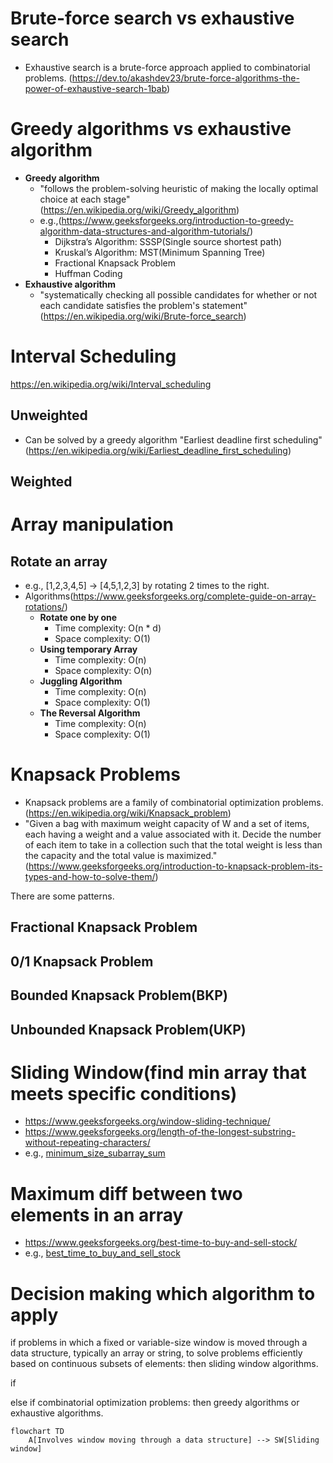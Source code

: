 
# Brute-force search vs exhaustive search

- Exhaustive search is a brute-force approach applied to combinatorial problems. (https://dev.to/akashdev23/brute-force-algorithms-the-power-of-exhaustive-search-1bab)

# Greedy algorithms vs exhaustive algorithm

- **Greedy algorithm**
  - "follows the problem-solving heuristic of making the locally optimal choice at each stage"(https://en.wikipedia.org/wiki/Greedy_algorithm)
  - e.g.,(https://www.geeksforgeeks.org/introduction-to-greedy-algorithm-data-structures-and-algorithm-tutorials/)
    - Dijkstra’s Algorithm: SSSP(Single source shortest path)
    - Kruskal’s Algorithm: MST(Minimum Spanning Tree)
    - Fractional Knapsack Problem
    - Huffman Coding
- **Exhaustive algorithm**
  - "systematically checking all possible candidates for whether or not each candidate satisfies the problem's statement"(https://en.wikipedia.org/wiki/Brute-force_search)

# Interval Scheduling

https://en.wikipedia.org/wiki/Interval_scheduling

## Unweighted 

- Can be solved by a greedy algorithm "Earliest deadline first scheduling"(https://en.wikipedia.org/wiki/Earliest_deadline_first_scheduling)

## Weighted


# Array manipulation

## Rotate an array

- e.g., [1,2,3,4,5] -> [4,5,1,2,3] by rotating 2 times to the right.
- Algorithms(https://www.geeksforgeeks.org/complete-guide-on-array-rotations/)
  - **Rotate one by one**
    - Time complexity: O(n * d)
    - Space complexity: O(1)
  - **Using temporary Array**
    - Time complexity: O(n)
    - Space complexity: O(n)
  - **Juggling Algorithm**
    - Time complexity: O(n)
    - Space complexity: O(1)
  - **The Reversal Algorithm**
    - Time complexity: O(n)
    - Space complexity: O(1)

# Knapsack Problems

- Knapsack problems are a family of combinatorial optimization problems. (https://en.wikipedia.org/wiki/Knapsack_problem)
- "Given a bag with maximum weight capacity of W and a set of items, each having a weight and a value associated with it. Decide the number of each item to take in a collection such that the total weight is less than the capacity and the total value is maximized."(https://www.geeksforgeeks.org/introduction-to-knapsack-problem-its-types-and-how-to-solve-them/)

There are some patterns.

## Fractional Knapsack Problem


## 0/1 Knapsack Problem


## Bounded Knapsack Problem(BKP)


## Unbounded Knapsack Problem(UKP)


# Sliding Window(find min array that meets specific conditions)

- https://www.geeksforgeeks.org/window-sliding-technique/
- https://www.geeksforgeeks.org/length-of-the-longest-substring-without-repeating-characters/
- e.g., [minimum_size_subarray_sum](leetcode/minimum_size_subarray_sum.py)

# Maximum diff between two elements in an array

- https://www.geeksforgeeks.org/best-time-to-buy-and-sell-stock/
- e.g., [best_time_to_buy_and_sell_stock](leetcode/best_time_to_buy_and_sell_stock.py)

# Decision making which algorithm to apply

if problems in which a fixed or variable-size window is moved through a data structure, typically an array or string, to solve problems efficiently based on continuous subsets of elements:
  then sliding window algorithms.

  if 

else if combinatorial optimization problems:
  then greedy algorithms or exhaustive algorithms.


```mermaid
flowchart TD
    A[Involves window moving through a data structure] --> SW[Sliding window]
```
